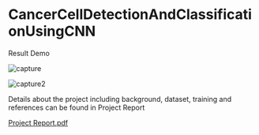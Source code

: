 # CancerCellDetectionAndClassificationUsingCNN

Result Demo

![capture](https://user-images.githubusercontent.com/41398645/42961233-3805d642-8b5c-11e8-8bca-71fd60ddf0d5.JPG)

![capture2](https://user-images.githubusercontent.com/41398645/42961234-381236c6-8b5c-11e8-9fe8-0e1059304ea7.JPG)

Details about the project including background, dataset, training and references can be found in Project Report

[Project Report.pdf](https://github.com/sheldonjuli/CancerCellDetectionAndClassificationUsingCNN/files/2211100/Project.Report.pdf)
